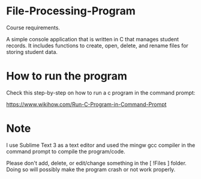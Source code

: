 # File-Processing-Program
 Course requirements.
 
 A simple console application that is written in C that manages student records. It includes functions to create, open, delete, and rename files for storing student data.

# How to run the program
 Check this step-by-step on how to run a c program in the command prompt:
 
 https://www.wikihow.com/Run-C-Program-in-Command-Prompt

# Note
 I use Sublime Text 3 as a text editor and used the mingw gcc compiler in the command prompt to compile the program/code.
 
 Please don't add, delete, or edit/change something in the [ !Files ] folder. Doing so will possibly make the program crash or not work properly.
